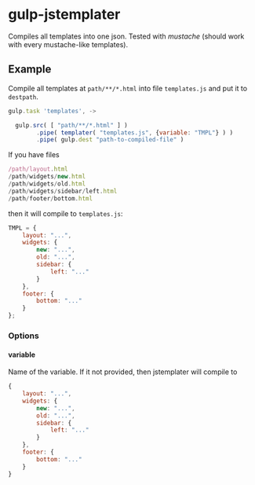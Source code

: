 gulp-jstemplater
================

Compiles all templates into one json. Tested with *mustache* (should work with every mustache-like templates).

## Example

Compile all templates at `path/**/*.html` into file `templates.js` and put it to `destpath`.

```javascript
gulp.task 'templates', ->

  gulp.src( [ "path/**/*.html" ] )
		.pipe( templater( "templates.js", {variable: "TMPL"} ) )
		.pipe( gulp.dest "path-to-compiled-file" )
```

If you have files

```javascript
/path/layout.html
/path/widgets/new.html
/path/widgets/old.html
/path/widgets/sidebar/left.html
/path/footer/bottom.html
```

then it will compile to `templates.js`:

```js
TMPL = {
    layout: "...",
    widgets: {
        new: "...",
        old: "...",
        sidebar: {
            left: "..."
        }
    },
    footer: {
        bottom: "..."
    }
};
```

### Options

#### variable

Name of the variable. If it not provided, then jstemplater will compile to

```javascript
{
    layout: "...",
    widgets: {
        new: "...",
        old: "...",
        sidebar: {
            left: "..."
        }
    },
    footer: {
        bottom: "..."
    }
}
```
